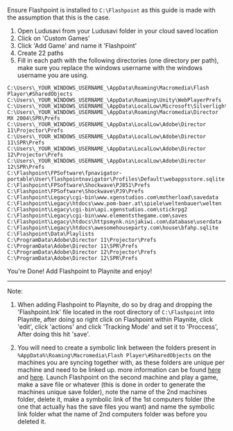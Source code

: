 Ensure Flashpoint is installed to `C:\Flashpoint` as this guide is made with the assumption that this is the case.

1. Open Ludusavi from your Ludusavi folder in your cloud saved location
2. Click on 'Custom Games'
3. Click 'Add Game' and name it 'Flashpoint'
4. Create 22 paths
5. Fill in each path with the following directories (one directory per path), make sure you replace the windows username with the windows username you are using. 
```
C:\Users\_YOUR_WINDOWS_USERNAME_\AppData\Roaming\Macromedia\Flash Player\#SharedObjects
C:\Users\_YOUR_WINDOWS_USERNAME_\AppData\Roaming\Unity\WebPlayerPrefs
C:\Users\_YOUR_WINDOWS_USERNAME_\AppData\LocalLow\Microsoft\Silverlight
C:\Users\_YOUR_WINDOWS_USERNAME_\AppData\Roaming\Macromedia\Director MX 2004\SPR\Prefs
C:\Users\_YOUR_WINDOWS_USERNAME_\AppData\LocalLow\Adobe\Director 11\Projector\Prefs
C:\Users\_YOUR_WINDOWS_USERNAME_\AppData\LocalLow\Adobe\Director 11\SPR\Prefs
C:\Users\_YOUR_WINDOWS_USERNAME_\AppData\LocalLow\Adobe\Director 12\Projector\Prefs
C:\Users\_YOUR_WINDOWS_USERNAME_\AppData\LocalLow\Adobe\Director 12\SPR\Prefs
C:\Flashpoint\FPSoftware\fpnavigator-portable\User\flashpointnavigator\Profiles\Default\webappsstore.sqlite
C:\Flashpoint\FPSoftware\Shockwave\PJ851\Prefs
C:\Flashpoint\FPSoftware\Shockwave\PJ9\Prefs
C:\Flashpoint\Legacy\cgi-bin\www.xgenstudios.com\motherload\savedata
C:\Flashpoint\Legacy\htdocs\www.pom-baer.at\spiele\weltenbauer\welten
C:\Flashpoint\Legacy\cgi-bin\api.xgenstudios.com\stickrpg2
C:\Flashpoint\Legacy\cgi-bin\www.elementsthegame.com\saves
C:\Flashpoint\Legacy\htdocs\httpsmynk.ninjakiwi.com\database\userdata
C:\Flashpoint\Legacy\htdocs\awesomehouseparty.com\house\bfahp.sqlite
C:\Flashpoint\Data\Playlists
C:\ProgramData\Adobe\Director 11\Projector\Prefs
C:\ProgramData\Adobe\Director 11\SPR\Prefs
C:\ProgramData\Adobe\Director 12\Projector\Prefs
C:\ProgramData\Adobe\Director 12\SPR\Prefs
```
You're Done! Add Flashpoint to Playnite and enjoy!

---
Note: 
1. When adding Flashpoint to Playnite, do so by drag and dropping the 'Flashpoint.lnk' file located in the root directory of `C:\Flashpoint` into Playnite, after doing so right click on Flashpoint within Playnite, click 'edit', click 'actions' and click 'Tracking Mode' and set it to 'Proccess', After doing this hit 'save'.

2. You will need to create a symbolic link between the folders present in `%AppData%\Roaming\Macromedia\Flash Player\#SharedObjects` on the machines you are syncing together with, as these folders are unique per machine and need to be linked up.
more information can be found [here](https://flashpointarchive.org/datahub/Save_Data_Locations) and [here](https://www.howtogeek.com/16226/complete-guide-to-symbolic-links-symlinks-on-windows-or-linux/#how-to-create-symbolic-links-with-a-graphical-tool). 
Launch Flashpoint on the second machine and play a game, make a save file or whatever (this is done in order to generate the machines unique save folder), note the name of the 2nd machines folder, delete it, make a symbolic link of the 1st computers folder (the one that actually has the save files you want) and name the symbolic link folder what the name of 2nd computers folder was before you deleted it.
